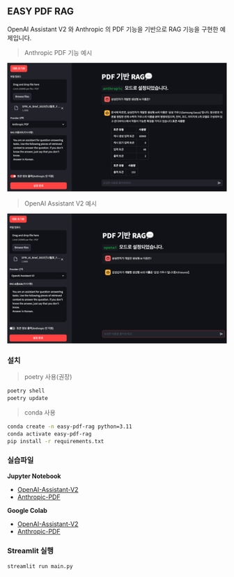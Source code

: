 ## EASY PDF RAG

OpenAI Assistant V2 와 Anthropic 의 PDF 기능을 기반으로 RAG 기능을 구현한 예제입니다.

> Anthropic PDF 기능 예시

![anthropic-pdf](./assets/anthropic.png)

> OpenAI Assistant V2 예시

![openai-assistant](./assets/openai.png)

### 설치

> poetry 사용(권장)
```bash
poetry shell
poetry update
```

> conda 사용
```bash
conda create -n easy-pdf-rag python=3.11
conda activate easy-pdf-rag
pip install -r requirements.txt
```

### 실습파일

**Jupyter Notebook**
- [OpenAI-Assistant-V2](https://github.com/teddylee777/easy-pdf-rag/blob/main/01-OpenAI-Assistant-V2.ipynb)
- [Anthropic-PDF](https://github.com/teddylee777/easy-pdf-rag/blob/main/02-Anthropic-PDF-Parsing.ipynb)

**Google Colab**
- [OpenAI-Assistant-V2](https://colab.research.google.com/github/teddylee777/easy-pdf-rag/blob/main/01-OpenAI-Assistant-V2.ipynb)
- [Anthropic-PDF](https://colab.research.google.com/github/teddylee777/easy-pdf-rag/blob/main/02-Anthropic-PDF-Parsing.ipynb)

### Streamlit 실행

```bash
streamlit run main.py
```
